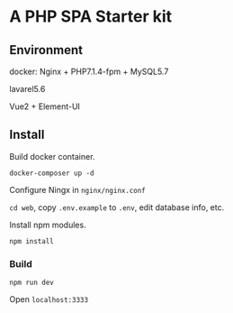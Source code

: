 # A PHP SPA Starter kit

## Environment

docker: Nginx + PHP7.1.4-fpm + MySQL5.7

lavarel5.6

Vue2 + Element-UI

## Install

Build docker container.

```shell
docker-composer up -d
```

Configure Ningx in `nginx/nginx.conf` 

`cd web`, copy `.env.example` to `.env`, edit database info, etc.

Install npm modules.

```shell
npm install
```

### Build

```shell
npm run dev
```

Open `localhost:3333`
